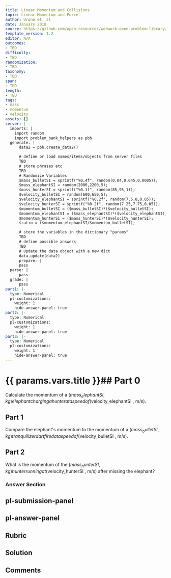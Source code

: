 ```yaml
---
title: Linear Momentum and Collisions
topic: Linear Momentum and Force
author: Urone et. al
date: January 2018
source: https://github.com/open-resources/webwork-open-problem-library/tree/master/Contrib/BrockPhysics/College_Physics_Urone/8.Linear_Momentum_and_Collisions/8-01.Linear_Momentum_and_Force/NU_U17_08_01_001.pg
template_version: 1.2
editor: N/A
outcomes:
- TBD
difficulty:
- TBD
randomization:
- TBD
taxonomy:
- TBD
span:
- TBD
length:
- TBD
tags:
- mass
- momentum
- velocity
assets: []
server: |-
  imports: |
    import random
    import problem_bank_helpers as pbh
  generate: |
      data2 = pbh.create_data2()

      # define or load names/items/objects from server files
      TBD
      # store phrases etc
      TBD
      # Randomize Variables
      $mass_bulletSI = sprintf("%0.4f", random(0.04,0.045,0.0005));
      $mass_elephantSI = random(2000,2200,5);
      $mass_hunterSI = sprintf("%0.1f", random(85,95,1));
      $velocity_bulletSI = random(600,650,5);
      $velocity_elephantSI = sprintf("%0.2f", random(7.5,8,0.05));
      $velocity_hunterSI = sprintf("%0.2f", random(7.25,7.75,0.05));
      $momentum_bulletSI = ($mass_bulletSI)*($velocity_bulletSI);
      $momentum_elephantSI = ($mass_elephantSI)*($velocity_elephantSI);
      $momentum_hunterSI = ($mass_hunterSI)*($velocity_hunterSI);
      $ratio = ($momentum_elephantSI/$momentum_bulletSI);

      # store the variables in the dictionary "params"
      TBD
      # define possible answers
      TBD
      # Update the data object with a new dict
      data.update(data2)
      prepare: |
      pass
  parse: |
      pass
  grade: |
      pass
part1: |-
  type: Numerical
  pl-customizations:
    weight: 1
    hide-answer-panel: true
part2: |-
  type: Numerical
  pl-customizations:
    weight: 1
    hide-answer-panel: true
part3: |-
  type: Numerical
  pl-customizations:
    weight: 1
    hide-answer-panel: true
---
```


# {{ params.vars.title }}## Part 0 
Calculate the momentum of a ($mass_elephantSI , kg) elephant charging a hunter at a speed of ($velocity_elephantSI , m/s). 
## Part 1 
Compare the elephant's momentum to the momentum of a ($mass_bulletSI , kg) tranquilizer dart fired at a speed of ($velocity_bulletSI , m/s). 
## Part 2 
What is the momentum of the ($mass_hunterSI , kg) hunter running at ($velocity_hunterSI , m/s) after missing the elephant? 


### Answer Section 


## pl-submission-panel 


## pl-answer-panel 


## Rubric 


## Solution 


## Comments 


